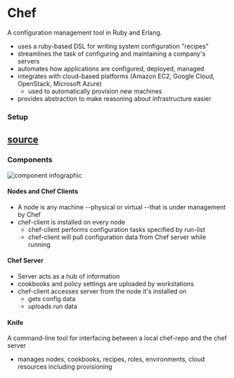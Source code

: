 # Chef
A configuration management tool in Ruby and Erlang. 
- uses a ruby-based DSL for writing system configuration "recipes"
- streamlines the task of configuring and maintaining a company's servers 
- automates how applications are configured, deployed, managed
- integrates with cloud-based platforms (Amazon EC2, Google Cloud, OpenStack, Microsoft Azure)
  - used to automatically provision new machines 
- provides abstraction to make reasoning about infrastructure easier

### Setup
[source](https://docs.chef.io/quick_start.html)
- 

### Components
![component infographic](https://docs.chef.io/_images/chef_overview.svg)


#### Nodes and Chef Clients
- A node is any machine --physical or virtual --that is under management by Chef
- chef-client is installed on every node
  - chef-client performs configuration tasks specified by run-list
  - chef-client will pull configuration data from Chef server while running

#### Chef Server
- Server acts as a hub of information
- cookbooks and policy settings are uploaded by workstations
- chef-client accesses server from the node it's installed on
  - gets config data
  - uploads run data

#### Knife
A command-line tool for interfacing between a local chef-repo and the chef server
- manages nodes, cookbooks, recipes, roles, environments, cloud resources including provisioning



